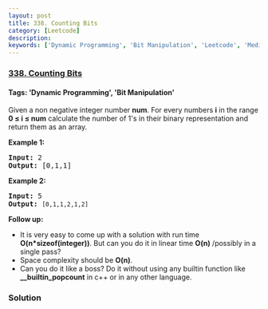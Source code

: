 ```yaml
---
layout: post
title: 338. Counting Bits
category: [Leetcode]
description: 
keywords: ['Dynamic Programming', 'Bit Manipulation', 'Leetcode', 'Medium']
---
```

### [338. Counting Bits](https://leetcode.com/problems/counting-bits)

#### Tags: 'Dynamic Programming', 'Bit Manipulation'

<div class="content__u3I1 question-content__JfgR"><div><p>Given a non negative integer number <b>num</b>. For every numbers <b>i</b> in the range <b>0 ≤ i ≤ num</b> calculate the number of 1's in their binary representation and return them as an array.</p>
<p><strong>Example 1:</strong></p>
<pre><strong>Input: </strong><span id="example-input-1-1">2</span>
<strong>Output: </strong><span id="example-output-1">[0,1,1]</span></pre>
<p><strong>Example 2:</strong></p>
<pre><strong>Input: </strong><span id="example-input-1-1">5</span>
<strong>Output: </strong><code>[0,1,1,2,1,2]</code>
</pre>
<p><b>Follow up:</b></p>
<ul>
<li>It is very easy to come up with a solution with run time <b>O(n*sizeof(integer))</b>. But can you do it in linear time <b>O(n)</b> /possibly in a single pass?</li>
<li>Space complexity should be <b>O(n)</b>.</li>
<li>Can you do it like a boss? Do it without using any builtin function like <b>__builtin_popcount</b> in c++ or in any other language.</li>
</ul></div></div>

### Solution
